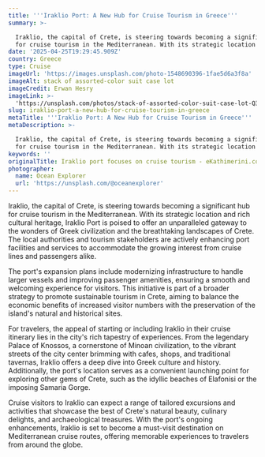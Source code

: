 ```yaml
---
title: '''Iraklio Port: A New Hub for Cruise Tourism in Greece'''
summary: >-

  Iraklio, the capital of Crete, is steering towards becoming a significant hub
  for cruise tourism in the Mediterranean. With its strategic location an...
date: '2025-04-25T19:29:45.909Z'
country: Greece
type: Cruise
imageUrl: 'https://images.unsplash.com/photo-1548690396-1fae5d6a3f8a'
imageAlt: stack of assorted-color suit case lot
imageCredit: Erwan Hesry
imageLink: >-
  'https://unsplash.com/photos/stack-of-assorted-color-suit-case-lot-Q34YB7yjAxA'
slug: iraklio-port-a-new-hub-for-cruise-tourism-in-greece
metaTitle: '''Iraklio Port: A New Hub for Cruise Tourism in Greece'''
metaDescription: >-

  Iraklio, the capital of Crete, is steering towards becoming a significant hub
  for cruise tourism in the Mediterranean. With its strategic location an...
keywords: ''
originalTitle: Iraklio port focuses on cruise tourism - eKathimerini.com
photographer:
  name: Ocean Explorer
  url: 'https://unsplash.com/@oceanexplorer'
---
```






Iraklio, the capital of Crete, is steering towards becoming a significant hub for cruise tourism in the Mediterranean. With its strategic location and rich cultural heritage, Iraklio Port is poised to offer an unparalleled gateway to the wonders of Greek civilization and the breathtaking landscapes of Crete. The local authorities and tourism stakeholders are actively enhancing port facilities and services to accommodate the growing interest from cruise lines and passengers alike.

The port's expansion plans include modernizing infrastructure to handle larger vessels and improving passenger amenities, ensuring a smooth and welcoming experience for visitors. This initiative is part of a broader strategy to promote sustainable tourism in Crete, aiming to balance the economic benefits of increased visitor numbers with the preservation of the island's natural and historical sites.

For travelers, the appeal of starting or including Iraklio in their cruise itinerary lies in the city's rich tapestry of experiences. From the legendary Palace of Knossos, a cornerstone of Minoan civilization, to the vibrant streets of the city center brimming with cafes, shops, and traditional tavernas, Iraklio offers a deep dive into Greek culture and history. Additionally, the port's location serves as a convenient launching point for exploring other gems of Crete, such as the idyllic beaches of Elafonisi or the imposing Samaria Gorge.

Cruise visitors to Iraklio can expect a range of tailored excursions and activities that showcase the best of Crete's natural beauty, culinary delights, and archaeological treasures. With the port's ongoing enhancements, Iraklio is set to become a must-visit destination on Mediterranean cruise routes, offering memorable experiences to travelers from around the globe.
